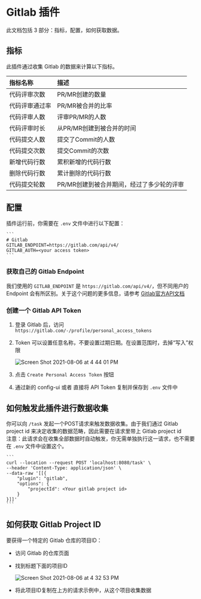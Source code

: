 # Gitlab 插件
此文档包括 3 部分：指标，配置，如何获取数据。

## 指标
此插件通过收集 Gitlab 的数据来计算以下指标。

指标名称 | 描述
:------------ | :-------------
代码评审次数 | PR/MR创建的数量
代码评审通过率 | PR/MR被合并的比率
代码评审人数 | 评审PR/MR的人数
代码评审时长 | 从PR/MR创建到被合并的时间
代码提交人数 | 提交了Commit的人数
代码提交次数 | 提交Commit的次数
新增代码行数 | 累积新增的代码行数
删除代码行数 | 累计删除的代码行数
代码提交轮数 | PR/MR创建到被合并期间，经过了多少轮的评审


## 配置

插件运行前，你需要在 `.env` 文件中进行以下配置：

    ```
    # Gitlab
    GITLAB_ENDPOINT=https://gitlab.com/api/v4/
    GITLAB_AUTH=<your access token>
    ```

### 获取自己的 Gitlab Endpoint <a id="gitlab-api-token"></a>
我们使用的 `GITLAB_ENDPOINT`  是 `https://gitlab.com/api/v4/`，但不同用户的 Endpoint 会有所区别。关于这个问题的更多信息，请参考 <a href="https://docs.gitlab.com/ee/api/" target="_blank">Gitlab官方API文档</a>


### 创建一个 Gitlab API Token <a id="gitlab-api-token"></a>

1. 登录 Gitlab 后，访问 `https://gitlab.com/-/profile/personal_access_tokens`
2. Token 可以设置任意名称，不要设置过期日期。在设置范围时，去掉“写入”权限

    ![Screen Shot 2021-08-06 at 4 44 01 PM](https://user-images.githubusercontent.com/3789273/128569148-96f50d4e-5b3b-4110-af69-a68f8d64350a.png)

3. 点击 `Create Personal Access Token` 按钮
4. 通过新的 config-ui 或者 直接将 API Token 复制并保存到 `.env` 文件中




## 如何触发此插件进行数据收集

你可以向 `/task` 发起一个POST请求来触发数据收集。由于我们通过 Gitlab project id 来决定收集的数据范畴，因此需要在请求里带上 Gitlab project id<br>
注意：此请求会在收集全部数据时自动触发，你无需单独执行这一请求，也不需要在 `.env` 文件中设置这个。

    ```
    curl --location --request POST 'localhost:8080/task' \
    --header 'Content-Type: application/json' \
    --data-raw '[[{
        "plugin": "gitlab",
        "options": {
            "projectId": <Your gitlab project id>
        }
    }]]'
    ```

## 如何获取 Gitlab Project ID

要获得一个特定的 Gitlab 仓库的项目ID：
- 访问 Gitlab 的仓库页面
- 找到标题下面的项目ID

  ![Screen Shot 2021-08-06 at 4 32 53 PM](https://user-images.githubusercontent.com/3789273/128568416-a47b2763-51d8-4a6a-8a8b-396512bffb03.png)

- 将此项目ID复制在上方的请求示例中，从这个项目收集数据